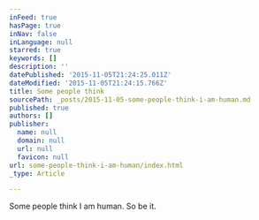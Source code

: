 ```yaml
---
inFeed: true
hasPage: true
inNav: false
inLanguage: null
starred: true
keywords: []
description: ''
datePublished: '2015-11-05T21:24:25.011Z'
dateModified: '2015-11-05T21:24:15.766Z'
title: Some people think
sourcePath: _posts/2015-11-05-some-people-think-i-am-human.md
published: true
authors: []
publisher:
  name: null
  domain: null
  url: null
  favicon: null
url: some-people-think-i-am-human/index.html
_type: Article

---
```

Some people think I am human. So be it.